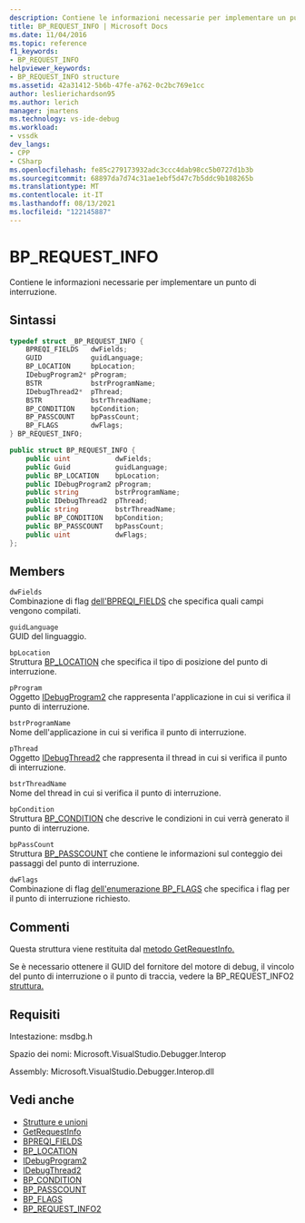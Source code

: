 ```yaml
---
description: Contiene le informazioni necessarie per implementare un punto di interruzione.
title: BP_REQUEST_INFO | Microsoft Docs
ms.date: 11/04/2016
ms.topic: reference
f1_keywords:
- BP_REQUEST_INFO
helpviewer_keywords:
- BP_REQUEST_INFO structure
ms.assetid: 42a31412-5b6b-47fe-a762-0c2bc769e1cc
author: leslierichardson95
ms.author: lerich
manager: jmartens
ms.technology: vs-ide-debug
ms.workload:
- vssdk
dev_langs:
- CPP
- CSharp
ms.openlocfilehash: fe85c279173932adc3ccc4dab98cc5b0727d1b3b
ms.sourcegitcommit: 68897da7d74c31ae1ebf5d47c7b5ddc9b108265b
ms.translationtype: MT
ms.contentlocale: it-IT
ms.lasthandoff: 08/13/2021
ms.locfileid: "122145887"
---
```

# <a name="bp_request_info"></a>BP_REQUEST_INFO
Contiene le informazioni necessarie per implementare un punto di interruzione.

## <a name="syntax"></a>Sintassi

```cpp
typedef struct _BP_REQUEST_INFO {
    BPREQI_FIELDS   dwFields;
    GUID            guidLanguage;
    BP_LOCATION     bpLocation;
    IDebugProgram2* pProgram;
    BSTR            bstrProgramName;
    IDebugThread2*  pThread;
    BSTR            bstrThreadName;
    BP_CONDITION    bpCondition;
    BP_PASSCOUNT    bpPassCount;
    BP_FLAGS        dwFlags;
} BP_REQUEST_INFO;
```

```csharp
public struct BP_REQUEST_INFO {
    public uint           dwFields;
    public Guid           guidLanguage;
    public BP_LOCATION    bpLocation;
    public IDebugProgram2 pProgram;
    public string         bstrProgramName;
    public IDebugThread2  pThread;
    public string         bstrThreadName;
    public BP_CONDITION   bpCondition;
    public BP_PASSCOUNT   bpPassCount;
    public uint           dwFlags;
};
```

## <a name="members"></a>Members
`dwFields`\
Combinazione di flag [dell'BPREQI_FIELDS](../../../extensibility/debugger/reference/bpreqi-fields.md) che specifica quali campi vengono compilati.

`guidLanguage`\
GUID del linguaggio.

`bpLocation`\
Struttura [BP_LOCATION](../../../extensibility/debugger/reference/bp-location.md) che specifica il tipo di posizione del punto di interruzione.

`pProgram`\
Oggetto [IDebugProgram2](../../../extensibility/debugger/reference/idebugprogram2.md) che rappresenta l'applicazione in cui si verifica il punto di interruzione.

`bstrProgramName`\
Nome dell'applicazione in cui si verifica il punto di interruzione.

`pThread`\
Oggetto [IDebugThread2](../../../extensibility/debugger/reference/idebugthread2.md) che rappresenta il thread in cui si verifica il punto di interruzione.

`bstrThreadName`\
Nome del thread in cui si verifica il punto di interruzione.

`bpCondition`\
Struttura [BP_CONDITION](../../../extensibility/debugger/reference/bp-condition.md) che descrive le condizioni in cui verrà generato il punto di interruzione.

`bpPassCount`\
Struttura [BP_PASSCOUNT](../../../extensibility/debugger/reference/bp-passcount.md) che contiene le informazioni sul conteggio dei passaggi del punto di interruzione.

`dwFlags`\
Combinazione di flag [dell'enumerazione BP_FLAGS](../../../extensibility/debugger/reference/bp-flags.md) che specifica i flag per il punto di interruzione richiesto.

## <a name="remarks"></a>Commenti
Questa struttura viene restituita dal [metodo GetRequestInfo.](../../../extensibility/debugger/reference/idebugbreakpointrequest2-getrequestinfo.md)

Se è necessario ottenere il GUID del fornitore del motore di debug, il vincolo del punto di interruzione o il punto di traccia, vedere la BP_REQUEST_INFO2 [struttura.](../../../extensibility/debugger/reference/bp-request-info2.md)

## <a name="requirements"></a>Requisiti
Intestazione: msdbg.h

Spazio dei nomi: Microsoft.VisualStudio.Debugger.Interop

Assembly: Microsoft.VisualStudio.Debugger.Interop.dll

## <a name="see-also"></a>Vedi anche
- [Strutture e unioni](../../../extensibility/debugger/reference/structures-and-unions.md)
- [GetRequestInfo](../../../extensibility/debugger/reference/idebugbreakpointrequest2-getrequestinfo.md)
- [BPREQI_FIELDS](../../../extensibility/debugger/reference/bpreqi-fields.md)
- [BP_LOCATION](../../../extensibility/debugger/reference/bp-location.md)
- [IDebugProgram2](../../../extensibility/debugger/reference/idebugprogram2.md)
- [IDebugThread2](../../../extensibility/debugger/reference/idebugthread2.md)
- [BP_CONDITION](../../../extensibility/debugger/reference/bp-condition.md)
- [BP_PASSCOUNT](../../../extensibility/debugger/reference/bp-passcount.md)
- [BP_FLAGS](../../../extensibility/debugger/reference/bp-flags.md)
- [BP_REQUEST_INFO2](../../../extensibility/debugger/reference/bp-request-info2.md)
